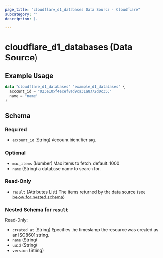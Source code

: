 ```yaml
---
page_title: "cloudflare_d1_databases Data Source - Cloudflare"
subcategory: ""
description: |-
  
---
```


# cloudflare_d1_databases (Data Source)



## Example Usage

```terraform
data "cloudflare_d1_databases" "example_d1_databases" {
  account_id = "023e105f4ecef8ad9ca31a8372d0c353"
  name = "name"
}
```

<!-- schema generated by tfplugindocs -->
## Schema

### Required

- `account_id` (String) Account identifier tag.

### Optional

- `max_items` (Number) Max items to fetch, default: 1000
- `name` (String) a database name to search for.

### Read-Only

- `result` (Attributes List) The items returned by the data source (see [below for nested schema](#nestedatt--result))

<a id="nestedatt--result"></a>
### Nested Schema for `result`

Read-Only:

- `created_at` (String) Specifies the timestamp the resource was created as an ISO8601 string.
- `name` (String)
- `uuid` (String)
- `version` (String)


